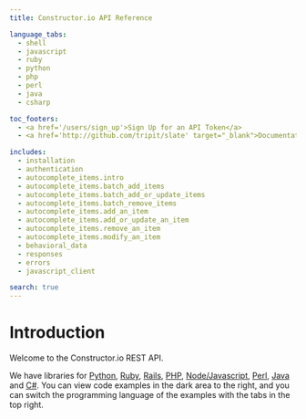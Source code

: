 ```yaml
---
title: Constructor.io API Reference

language_tabs:
  - shell
  - javascript
  - ruby
  - python
  - php
  - perl
  - java
  - csharp

toc_footers:
  - <a href='/users/sign_up'>Sign Up for an API Token</a>
  - <a href='http://github.com/tripit/slate' target="_blank">Documentation Powered by Slate</a>

includes:
  - installation
  - authentication
  - autocomplete_items.intro
  - autocomplete_items.batch_add_items
  - autocomplete_items.batch_add_or_update_items
  - autocomplete_items.batch_remove_items
  - autocomplete_items.add_an_item
  - autocomplete_items.add_or_update_an_item
  - autocomplete_items.remove_an_item
  - autocomplete_items.modify_an_item
  - behavioral_data
  - responses
  - errors
  - javascript_client

search: true
---
```


# Introduction

Welcome to the Constructor.io REST API.

We have libraries for [Python](https://github.com/Constructor-io/constructorio-python), [Ruby](https://github.com/Constructor-io/constructorio-ruby-gem), [Rails](https://github.com/Constructor-io/constructorio-rails), [PHP](https://github.com/Constructor-io/constructorio-php), [Node/Javascript](https://github.com/Constructor-io/constructorio-javascript), [Perl](https://github.com/Constructor-io/constructorio-perl), [Java](https://github.com/Constructor-io/constructorio-java) and [C#](https://github.com/Constructor-io/constructorio-csharp).  You can view code examples in the dark area to the right, and you can switch the programming language of the examples with the tabs in the top right.

